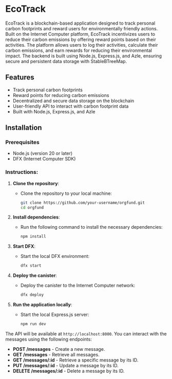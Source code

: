# EcoTrack

EcoTrack is a blockchain-based application designed to track personal carbon footprints and reward users for environmentally friendly actions. Built on the Internet Computer platform, EcoTrack incentivizes users to reduce their carbon emissions by offering reward points based on their activities. The platform allows users to log their activities, calculate their carbon emissions, and earn rewards for reducing their environmental impact. The backend is built using Node.js, Express.js, and Azle, ensuring secure and persistent data storage with StableBTreeMap.

## Features
- Track personal carbon footprints
- Reward points for reducing carbon emissions
- Decentralized and secure data storage on the blockchain
- User-friendly API to interact with carbon footprint data
- Built with Node.js, Express.js, and Azle

## Installation

### Prerequisites
- Node.js (version 20 or later)
- DFX (Internet Computer SDK)

### Instructions:

1. **Clone the repository**:
   - Clone the repository to your local machine:
     ```bash
     git clone https://github.com/your-username/orgfund.git
     cd orgfund
     ```

2. **Install dependencies**:
   - Run the following command to install the necessary dependencies:
     ```bash
     npm install
     ```

3. **Start DFX**:
   - Start the local DFX environment:
     ```bash
     dfx start
     ```

4. **Deploy the canister**:
   - Deploy the canister to the Internet Computer network:
     ```bash
     dfx deploy
     ```

5. **Run the application locally**:
   - Start the local Express.js server:
     ```bash
     npm run dev
     ```

The API will be available at `http://localhost:8000`. You can interact with the messages using the following endpoints:

- **POST /messages** - Create a new message.
- **GET /messages** - Retrieve all messages.
- **GET /messages/:id** - Retrieve a specific message by its ID.
- **PUT /messages/:id** - Update a message by its ID.
- **DELETE /messages/:id** - Delete a message by its ID.



